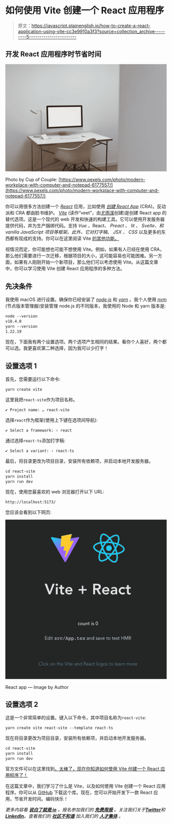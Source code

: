 # 如何使用 Vite 创建一个 React 应用程序

> 原文：<https://javascript.plainenglish.io/how-to-create-a-react-application-using-vite-cc3e9910a3f3?source=collection_archive---------5----------------------->

## 开发 React 应用程序时节省时间

![](img/ebbdb1362f54406547266ddb3d31ebae.png)

Photo by Cup of Couple: [https://www.pexels.com/photo/modern-workplace-with-computer-and-notepad-6177557/](https://www.pexels.com/photo/modern-workplace-with-computer-and-notepad-6177557/)

你可以用很多方法创建一个 [*React*](https://github.com/facebook/react) 应用，比如使用 [*创建 React App*](https://github.com/facebook/create-react-app) (CRA)。反动派和 CRA 都由脸书维护。 [*Vite*](https://vitejs.dev/) (读作“veet”，由[尤雨溪](https://github.com/yyx990803)创建)是创建 React app 的替代选项。这是一个现代的 web 开发和快速的构建工具。它可以使用开发服务器提供代码，并为生产捆绑代码。支持 *Vue* 、React、 *Preact* 、 *lit* 、 *Svelte、*和 vanilla *JavaScript* 项目等框架。此外，它对*打字稿*、 *JSX* 、 *CSS* 以及更多的东西都有现成的支持。你可以在这里阅读 Vite [的其他功能。](https://vitejs.dev/guide/features.html)

视情况而定，你可能想也可能不想使用 Vite。例如，如果有人已经在使用 CRA，那么他们需要进行一次迁移，根据项目的大小，这可能容易也可能困难。另一方面，如果有人刚刚开始一个新项目，那么他们可以考虑使用 Vite。从这篇文章中，你可以学习使用 Vite 创建 React 应用程序的多种方法。

## 先决条件

我使用 macOS 进行设置。确保你已经安装了 [*node.js*](https://nodejs.org/en/) 和 [*yarn*](https://classic.yarnpkg.com/lang/en/docs/install/#mac-stable) 。我个人使用 [*nvm*](https://github.com/nvm-sh/nvm) (节点版本管理器)安装管理 node.js 的不同版本，我使用的 Node 和 yarn 版本是:

```
node --version
v18.4.0
yarn --version
1.22.19
```

现在，下面我有两个设置选项。两个选项产生相同的结果。看你个人喜好，两个都可以选。我更喜欢第二种选择，因为我可以少打字！

## 设置选项 1

首先，您需要运行以下命令:

```
yarn create vite
```

这里我把`react-vite`作为项目名称。

```
✔ Project name: … react-vite
```

选择`react`作为框架(使用上下键在选项间导航):

```
✔ Select a framework: › react
```

通过选择`react-ts`添加打字稿:

```
✔ Select a variant: › react-ts
```

最后，将目录更改为项目目录，安装所有依赖项，并启动本地开发服务器。

```
cd react-vite
yarn install
yarn run dev
```

现在，使用您最喜欢的 web 浏览器打开以下 URL:

```
http://localhost:5173/
```

您应该会看到以下网页:

![](img/0c7ab8b0f0f9fbab54a6a2148d820f3c.png)

React app — Image by Author

## 设置选项 2

这是一个非常简单的设置。键入以下命令，其中项目名称为`react-vite`:

```
yarn create vite react-vite --template react-ts
```

现在将目录更改为项目目录，安装所有依赖项，并启动本地开发服务器。

```
cd react-vite
yarn install
yarn run dev
```

官方文件可以在这里找到[。太棒了，现在你知道如何使用 Vite 创建一个 React 应用程序了！](https://vitejs.dev/guide/#scaffolding-your-first-vite-project)

在这篇文章中，我们学习了什么是 Vite，以及如何使用 Vite 创建一个 React 应用程序。你可以从 [GitHub](https://github.com/lifeparticle/react-vite) 下载这个库。现在，您可以开始开发下一款 React 应用，节省开发时间。编码快乐！

*更多内容看* [***说白了就是 io***](https://plainenglish.io/) *。报名参加我们的* [***免费周报***](http://newsletter.plainenglish.io/) *。关注我们关于*[***Twitter***](https://twitter.com/inPlainEngHQ)**和*[***LinkedIn***](https://www.linkedin.com/company/inplainenglish/)*。查看我们的* [***社区不和谐***](https://discord.gg/GtDtUAvyhW) *加入我们的* [***人才集体***](https://inplainenglish.pallet.com/talent/welcome) *。**